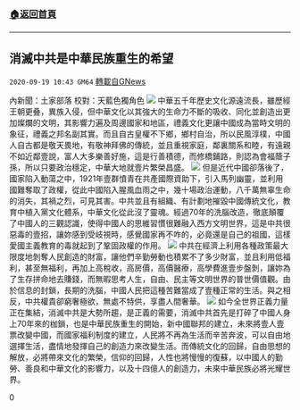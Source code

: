 ###  [:house:返回首頁](https://github.com/ourhimalayas/txt)
---

## 消滅中共是中華民族重生的希望
`2020-09-19 10:43 GM64` [轉載自GNews](https://gnews.org/zh-hant/368854/)

內新聞：土家部落 校對：天藍色獨角色
![](https://s3.amazonaws.com/gnews-media-offload/wp-content/uploads/2020/09/19103419/image1-8.jpg)
中華五千年歷史文化源遠流長，雖歷經王朝更叠，異族入侵，但中華文化以其強大的生命力不斷的吸收、同化並創造出更加燦爛的文明，其影響力遍及周邊國家和地區，禮義文化更讓中國成為當時文明的象征，禮義之邦名副其實。而且自古皇權不下鄉，鄉村自治，所以民風淳樸，中國人自古都是敬天畏地，有敬神拜佛的傳統，並且重視家庭，鄰裏關系和睦，有遠親不如近鄰壹說，富人大多樂善好施，這是行善積德，而修橋鋪路，則認為會福蔭子孫，所以只要政治穩定，中華大地就壹片繁榮昌盛。
![](https://s3.amazonaws.com/gnews-media-offload/wp-content/uploads/2020/09/19103459/screenshot_2020-09-19-22-08-41-799_discord.png)
但是近代中國卻落後了，國家陷入動蕩之中，1921年壹群憤青在共產國際資助下，引入馬列幽靈，並利用國難奪取了政權，從此中國陷入腥風血雨之中，幾十場政治運動，八千萬無辜生命的消失，其禍之烈，可見其害。中共並且有組織、有計劃地摧毀中國傳統文化，教育中植入黨文化體系，中華文化從此沒了靈魂。經過70年的洗腦改造，徹底顛覆了中國人的三觀認識，使得中國人的思維習慣很難融入西方文明世界，這是中共很惡毒的壹招，讓妳感到受岐視時，感覺國家再不咋的，必竟還是自己的祖國，這樣愛國主義教育的毒就起到了鞏固政權的作用。
![](https://s3.amazonaws.com/gnews-media-offload/wp-content/uploads/2020/09/19103456/screenshot_2020-09-19-22-08-51-779_discord.png)
中共在經濟上利用各種政策最大限度地剝奪人民創造的財富，讓他們辛勤勞動也積累不了多少財富，並且利用低福利，甚至無福利，再加上高稅收，高房價，高價醫療，高學費進壹步盤剝，讓妳為了生存拼命地去賺錢，而無暇思考人生，自由、民主等文明世界的普世價值觀。由於信息的封鎖，長期的洗腦，中國人民把這種苦難當成了壹種正常的生活。與之相反，中共權貴卻窮奢極欲，無處不特供，享盡人間奢華。
![](https://s3.amazonaws.com/gnews-media-offload/wp-content/uploads/2020/09/19103506/image3-2.jpg)
如今全世界正義力量正在集結，消滅中共是大勢所趨，是正義的需要，消滅中共首先是打碎了中國人身上70年來的枷鎖，也是中華民族重生的開始，新中國聯邦的建立，未來將壹人壹票改變中國，而國家福利制度的建立，人民將不再為生活而辛苦奔波，可以自由地選擇生活，盡情地發揮自己的創造力來改變生活。而傳統文化的回歸，自由思想的解放，必將帶來文化的繁榮，信仰的回歸，人性也將慢慢的復蘇，以中國人的勤勞、善良和中華文化的影響力，以及十四億人的創造力，未來中華民族必將光耀世界。

0
